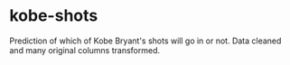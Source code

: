 # kobe-shots

Prediction of which of Kobe Bryant's shots will go in or not. Data cleaned and many original columns transformed.
